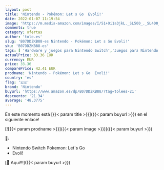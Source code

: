 ```yaml
---
layout: post
title: 'Nintendo - Pokémon: Let s Go  Evoli!'
date: 2022-01-07 11:19:54
image: 'https://m.media-amazon.com/images/I/51+0i1a3jkL._SL500_._SL400_.jpg'
comments: true
category: ofertas
author: 'tole.es'
slug: 'B07DDZKB88-es Nintendo - Pokémon: Let s Go Evoli!'
sku: 'B07DDZKB88-es'
tags: [ 'Hardware y juegos para Nintendo Switch','Juegos para Nintendo Switch','Videojuegos','nintendo', ]
actualPrice: 33.36 EUR
currency: EUR
price: 33.36
comparePrice: 42.41 EUR
prodname: 'Nintendo - Pokémon: Let s Go  Evoli!'
country: 'es'
flag: '🇪🇸'
brand: 'Nintendo'
buyurl: 'https://www.amazon.es/dp/B07DDZKB88/?tag=tolees-21'
descuento: '21.34'
average: '48.3775'
---
```


En este momento está [{{< param title >}}]({{< param buyurl >}}) en el siguiente enlace!

[![{{< param prodname >}}]({{< param image >}})]({{< param buyurl >}})

🔎:

- Nintendo Switch Pokemon: Let´s Go
- Evoli!

[🛒 Aquí!!!]({{< param buyurl >}})
